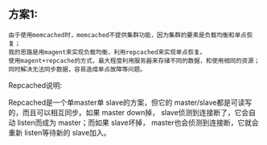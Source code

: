 

方案1:  
------------------------------
    由于使用memcached时，memcached不提供集群功能，因为集群的要素是负载均衡和单点恢复；  
    我的思路是用magent来实现负载均衡，利用repcached来实现单点恢复。  
    使用magent+repcache的方式，最大程度利用服务器来存储不同的数据，和使用相同的资源；  
    同时解决无法同步数据，容易造成单点故障等问题。

Repcached说明:

Repcached是一个单master单 slave的方案，但它的 master/slave都是可读写的，而且可以相互同步。如果 master down掉， slave侦测到连接断了，它会自动 listen而成为 master；而如果 slave坏掉， master也会侦测到连接断，它就会重新 listen等待新的 slave加入。 


